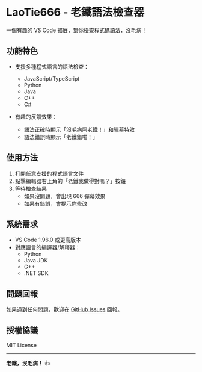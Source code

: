 # LaoTie666 - 老鐵語法檢查器

一個有趣的 VS Code 擴展，幫你檢查程式碼語法，沒毛病！

## 功能特色

- 支援多種程式語言的語法檢查：
  - JavaScript/TypeScript
  - Python
  - Java
  - C++
  - C#

- 有趣的反饋效果：
  - 語法正確時顯示「沒毛病阿老鐵！」和彈幕特效
  - 語法錯誤時顯示「老鐵錯啦！」

## 使用方法

1. 打開任意支援的程式語言文件
2. 點擊編輯器右上角的「老鐵我做得對嗎？」按鈕
3. 等待檢查結果
   - 如果沒問題，會出現 666 彈幕效果
   - 如果有錯誤，會提示你修改

## 系統需求

- VS Code 1.96.0 或更高版本
- 對應語言的編譯器/解釋器：
  - Python
  - Java JDK
  - G++
  - .NET SDK

## 問題回報

如果遇到任何問題，歡迎在 [GitHub Issues](https://github.com/guan4tou2/LaoTie666/issues) 回報。

## 授權協議

MIT License

---

**老鐵，沒毛病！** 👍
